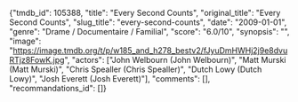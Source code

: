 {"tmdb_id": 105388, "title": "Every Second Counts", "original_title": "Every Second Counts", "slug_title": "every-second-counts", "date": "2009-01-01", "genre": "Drame / Documentaire / Familial", "score": "6.0/10", "synopsis": "", "image": "https://image.tmdb.org/t/p/w185_and_h278_bestv2/fJyuDmHWHj2j9e8dvuRTjz8FowK.jpg", "actors": ["John Welbourn (John Welbourn)", "Matt Murski (Matt Murski)", "Chris Spealler (Chris Spealler)", "Dutch Lowy (Dutch Lowy)", "Josh Everett (Josh Everett)"], "comments": [], "recommandations_id": []}